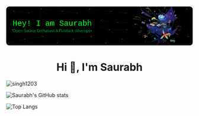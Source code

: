 ![Header](./saurabh-github-header-image.png)


<h1 align="center">Hi 👋, I'm Saurabh </h1>
 
<!--
<p align="left"> <img src="https://visitor-badge.laobi.icu/badge?page_id=singh1203.singh1203" alt="singh1203"> </p> -->

<p align="left"> <img src="https://komarev.com/ghpvc/?username=singh1203&label=Profile+view&style=for-the-badge&color=orange" alt="singh1203" </p>

![Saurabh's GitHub stats](https://github-readme-stats.vercel.app/api?username=singh1203&show_icons=true&theme=gruvbox)

![Top Langs](https://github-readme-stats.vercel.app/api/top-langs/?username=singh120&layout=compact)
